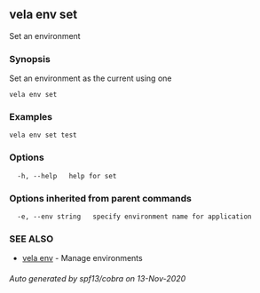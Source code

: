 ## vela env set

Set an environment

### Synopsis

Set an environment as the current using one

```
vela env set
```

### Examples

```
vela env set test
```

### Options

```
  -h, --help   help for set
```

### Options inherited from parent commands

```
  -e, --env string   specify environment name for application
```

### SEE ALSO

* [vela env](vela_env.md)	 - Manage environments

###### Auto generated by spf13/cobra on 13-Nov-2020
